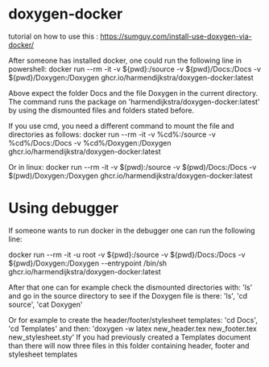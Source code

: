 # doxygen-docker

tutorial on how to use this : https://sumguy.com/install-use-doxygen-via-docker/

After someone has installed docker, one could run the following line in powershell:
docker run --rm -it -v ${pwd}:/source -v ${pwd}/Docs:/Docs -v ${pwd}/Doxygen:/Doxygen ghcr.io/harmendijkstra/doxygen-docker:latest

Above expect the folder Docs and the file Doxygen in the current directory. The command runs the package on 'harmendijkstra/doxygen-docker:latest' by using the dismounted files and folders stated before.

If you use cmd, you need a different command to mount the file and directories as follows:
docker run --rm -it -v %cd%:/source -v %cd%/Docs:/Docs -v %cd%/Doxygen:/Doxygen  ghcr.io/harmendijkstra/doxygen-docker:latest

Or in linux:
docker run --rm -it -v $(pwd):/source -v $(pwd)/Docs:/Docs -v $(pwd)/Doxygen:/Doxygen ghcr.io/harmendijkstra/doxygen-docker:latest



# Using debugger
If someone wants to run docker in the debugger one can run the following line:

docker run --rm -it -u root -v ${pwd}:/source -v ${pwd}/Docs:/Docs -v ${pwd}/Doxygen:/Doxygen --entrypoint /bin/sh ghcr.io/harmendijkstra/doxygen-docker:latest

After that one can for example check the dismounted directories with: 'ls' and go in the source directory to see if the Doxygen file is there:
'ls', 'cd source', 'cat Doxygen'

Or for example to create the header/footer/stylesheet templates:
'cd Docs', 'cd Templates' and then: 'doxygen -w latex new_header.tex new_footer.tex new_stylesheet.sty'
If you had previously created a Templates document than there will now three files in this folder containing header, footer and stylesheet templates